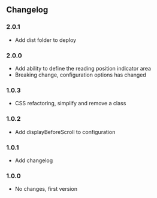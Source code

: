 ## Changelog

### 2.0.1

* Add dist folder to deploy

### 2.0.0

* Add ability to define the reading position indicator area
* Breaking change, configuration options has changed

### 1.0.3

* CSS refactoring, simplify and remove a class

### 1.0.2

* Add displayBeforeScroll to configuration

### 1.0.1

* Add changelog

### 1.0.0
* No changes, first version
